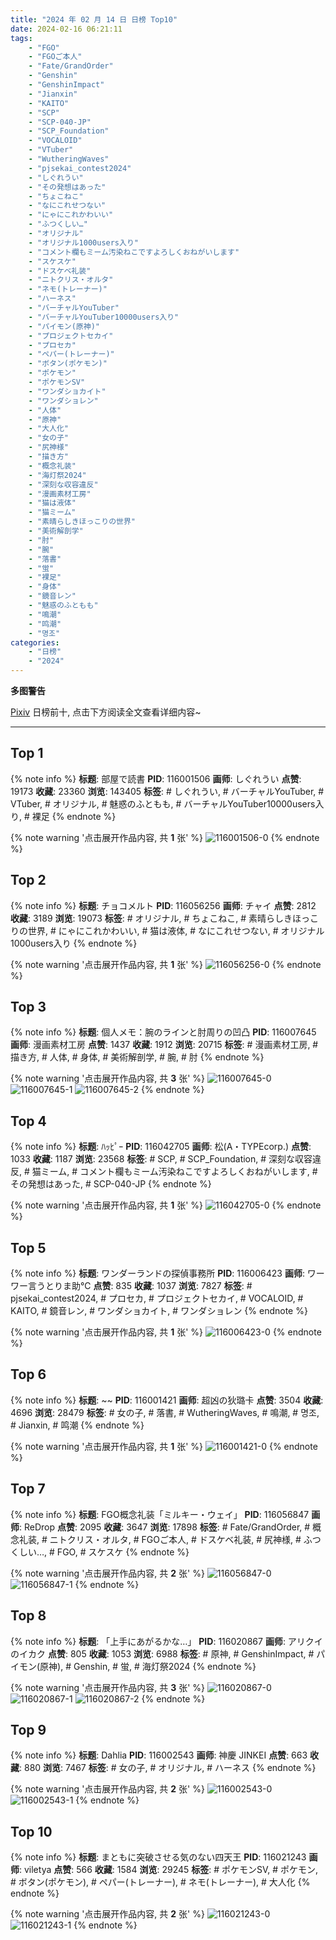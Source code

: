 ```yaml
---
title: "2024 年 02 月 14 日 日榜 Top10"
date: 2024-02-16 06:21:11
tags:
    - "FGO"
    - "FGOご本人"
    - "Fate/GrandOrder"
    - "Genshin"
    - "GenshinImpact"
    - "Jianxin"
    - "KAITO"
    - "SCP"
    - "SCP-040-JP"
    - "SCP_Foundation"
    - "VOCALOID"
    - "VTuber"
    - "WutheringWaves"
    - "pjsekai_contest2024"
    - "しぐれうい"
    - "その発想はあった"
    - "ちょこねこ"
    - "なにこれせつない"
    - "にゃにこれかわいい"
    - "ふつくしい…"
    - "オリジナル"
    - "オリジナル1000users入り"
    - "コメント欄もミーム汚染ねこですよろしくおねがいします"
    - "スケスケ"
    - "ドスケベ礼装"
    - "ニトクリス・オルタ"
    - "ネモ(トレーナー)"
    - "ハーネス"
    - "バーチャルYouTuber"
    - "バーチャルYouTuber10000users入り"
    - "パイモン(原神)"
    - "プロジェクトセカイ"
    - "プロセカ"
    - "ペパー(トレーナー)"
    - "ボタン(ポケモン)"
    - "ポケモン"
    - "ポケモンSV"
    - "ワンダショカイト"
    - "ワンダショレン"
    - "人体"
    - "原神"
    - "大人化"
    - "女の子"
    - "尻神様"
    - "描き方"
    - "概念礼装"
    - "海灯祭2024"
    - "深刻な収容違反"
    - "漫画素材工房"
    - "猫は液体"
    - "猫ミーム"
    - "素晴らしきほっこりの世界"
    - "美術解剖学"
    - "肘"
    - "腕"
    - "落書"
    - "蛍"
    - "裸足"
    - "身体"
    - "鏡音レン"
    - "魅惑のふともも"
    - "鳴潮"
    - "鸣潮"
    - "명조"
categories:
    - "日榜"
    - "2024"
---
```


<i class="fa fa-triangle-exclamation"></i>**多图警告**<i class="fa fa-triangle-exclamation"></i>

[Pixiv](https://www.pixiv.net/) 日榜前十, 点击下方阅读全文查看详细内容~

<!-- more -->

---

## Top 1

{% note info %}
**标题**: 部屋で読書
**PID**: 116001506 **画师**: しぐれうい
**点赞**: 19173 **收藏**: 23360 **浏览**: 143405
**标签**: # しぐれうい, # バーチャルYouTuber, # VTuber, # オリジナル, # 魅惑のふともも, # バーチャルYouTuber10000users入り, # 裸足
{% endnote %}

{% note warning '点击展开作品内容, 共 **1** 张' %}
![116001506-0](https://i.pixiv.re/img-original/img/2024/02/13/00/00/26/116001506_p0.jpg)
{% endnote %}

## Top 2

{% note info %}
**标题**: チョコメルト
**PID**: 116056256 **画师**: チャイ
**点赞**: 2812 **收藏**: 3189 **浏览**: 19073
**标签**: # オリジナル, # ちょこねこ, # 素晴らしきほっこりの世界, # にゃにこれかわいい, # 猫は液体, # なにこれせつない, # オリジナル1000users入り
{% endnote %}

{% note warning '点击展开作品内容, 共 **1** 张' %}
![116056256-0](https://i.pixiv.re/img-original/img/2024/02/14/20/30/02/116056256_p0.png)
{% endnote %}

## Top 3

{% note info %}
**标题**: 個人メモ：腕のラインと肘周りの凹凸
**PID**: 116007645 **画师**: 漫画素材工房
**点赞**: 1437 **收藏**: 1912 **浏览**: 20715
**标签**: # 漫画素材工房, # 描き方, # 人体, # 身体, # 美術解剖学, # 腕, # 肘
{% endnote %}

{% note warning '点击展开作品内容, 共 **3** 张' %}
![116007645-0](https://i.pixiv.re/img-original/img/2024/02/13/06/00/04/116007645_p0.jpg)
![116007645-1](https://i.pixiv.re/img-original/img/2024/02/13/06/00/04/116007645_p1.jpg)
![116007645-2](https://i.pixiv.re/img-original/img/2024/02/13/06/00/04/116007645_p2.jpg)
{% endnote %}

## Top 4

{% note info %}
**标题**: ﾊｯﾋﾟｰ
**PID**: 116042705 **画师**: 松(A・TYPEcorp.)
**点赞**: 1033 **收藏**: 1187 **浏览**: 23568
**标签**: # SCP, # SCP_Foundation, # 深刻な収容違反, # 猫ミーム, # コメント欄もミーム汚染ねこですよろしくおねがいします, # その発想はあった, # SCP-040-JP
{% endnote %}

{% note warning '点击展开作品内容, 共 **1** 张' %}
![116042705-0](https://i.pixiv.re/img-original/img/2024/02/14/12/02/12/116042705_p0.jpg)
{% endnote %}

## Top 5

{% note info %}
**标题**: ワンダーランドの探偵事務所
**PID**: 116006423 **画师**: ワーワー言うとりま助℃
**点赞**: 835 **收藏**: 1037 **浏览**: 7827
**标签**: # pjsekai_contest2024, # プロセカ, # プロジェクトセカイ, # VOCALOID, # KAITO, # 鏡音レン, # ワンダショカイト, # ワンダショレン
{% endnote %}

{% note warning '点击展开作品内容, 共 **1** 张' %}
![116006423-0](https://i.pixiv.re/img-original/img/2024/02/13/03/54/51/116006423_p0.png)
{% endnote %}

## Top 6

{% note info %}
**标题**: ~~
**PID**: 116001421 **画师**: 超凶の狄璐卡
**点赞**: 3504 **收藏**: 4696 **浏览**: 28479
**标签**: # 女の子, # 落書, # WutheringWaves, # 鳴潮, # 명조, # Jianxin, # 鸣潮
{% endnote %}

{% note warning '点击展开作品内容, 共 **1** 张' %}
![116001421-0](https://i.pixiv.re/img-original/img/2024/02/13/00/00/05/116001421_p0.jpg)
{% endnote %}

## Top 7

{% note info %}
**标题**: FGO概念礼装「ミルキー・ウェイ」
**PID**: 116056847 **画师**: ReDrop
**点赞**: 2095 **收藏**: 3647 **浏览**: 17898
**标签**: # Fate/GrandOrder, # 概念礼装, # ニトクリス・オルタ, # FGOご本人, # ドスケベ礼装, # 尻神様, # ふつくしい…, # FGO, # スケスケ
{% endnote %}

{% note warning '点击展开作品内容, 共 **2** 张' %}
![116056847-0](https://i.pixiv.re/img-original/img/2024/02/14/20/45/27/116056847_p0.png)
![116056847-1](https://i.pixiv.re/img-original/img/2024/02/14/20/45/27/116056847_p1.png)
{% endnote %}

## Top 8

{% note info %}
**标题**: 「上手にあがるかな…」
**PID**: 116020867 **画师**: アリクイのイカク
**点赞**: 805 **收藏**: 1053 **浏览**: 6988
**标签**: # 原神, # GenshinImpact, # パイモン(原神), # Genshin, # 蛍, # 海灯祭2024
{% endnote %}

{% note warning '点击展开作品内容, 共 **3** 张' %}
![116020867-0](https://i.pixiv.re/img-original/img/2024/02/13/20/14/39/116020867_p0.png)
![116020867-1](https://i.pixiv.re/img-original/img/2024/02/13/20/14/39/116020867_p1.png)
![116020867-2](https://i.pixiv.re/img-original/img/2024/02/13/20/14/39/116020867_p2.png)
{% endnote %}

## Top 9

{% note info %}
**标题**: Dahlia
**PID**: 116002543 **画师**: 神慶 JINKEI
**点赞**: 663 **收藏**: 880 **浏览**: 7467
**标签**: # 女の子, # オリジナル, # ハーネス
{% endnote %}

{% note warning '点击展开作品内容, 共 **2** 张' %}
![116002543-0](https://i.pixiv.re/img-original/img/2024/02/13/00/25/16/116002543_p0.png)
![116002543-1](https://i.pixiv.re/img-original/img/2024/02/13/00/25/16/116002543_p1.png)
{% endnote %}

## Top 10

{% note info %}
**标题**: まともに突破させる気のない四天王
**PID**: 116021243 **画师**: viletya
**点赞**: 566 **收藏**: 1584 **浏览**: 29245
**标签**: # ポケモンSV, # ポケモン, # ボタン(ポケモン), # ペパー(トレーナー), # ネモ(トレーナー), # 大人化
{% endnote %}

{% note warning '点击展开作品内容, 共 **2** 张' %}
![116021243-0](https://i.pixiv.re/img-original/img/2024/02/13/20/29/39/116021243_p0.png)
![116021243-1](https://i.pixiv.re/img-original/img/2024/02/13/20/29/39/116021243_p1.png)
{% endnote %}
